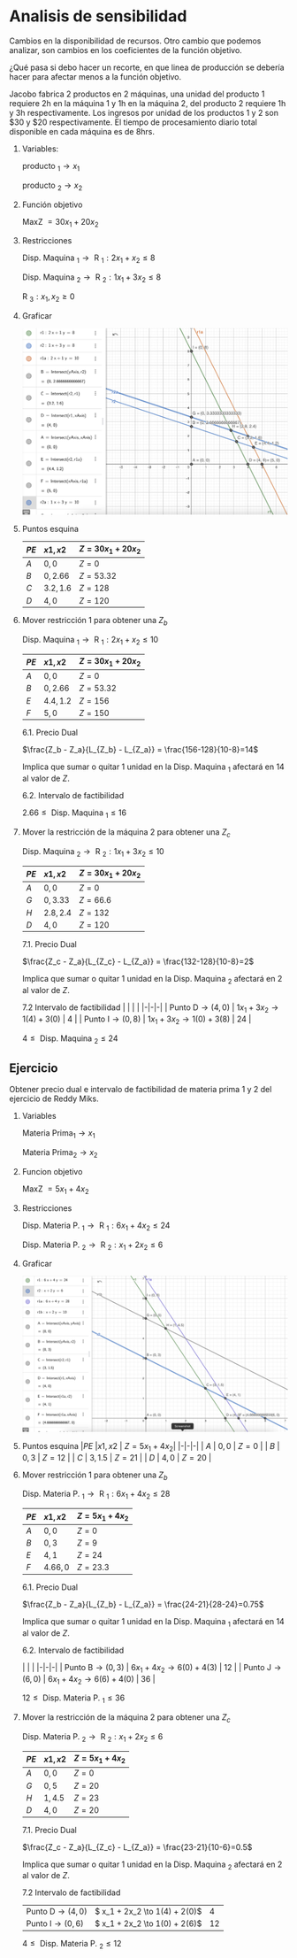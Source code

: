 # Analisis de sensibilidad
Cambios en la disponibilidad de recursos.
Otro cambio que podemos analizar, son cambios en los coeficientes de la función objetivo.

¿Qué pasa si debo hacer un recorte, en que linea de producción se debería hacer para afectar menos a la función objetivo.

Jacobo fabrica 2 productos en 2 máquinas, una unidad del producto 1 requiere 2h en la máquina 1 y 1h en la máquina 2, del producto 2 requiere 1h y 3h respectivamente. Los ingresos por unidad de los productos 1 y 2 son $30 y $20 respectivamente. El tiempo de procesamiento diario total disponible en cada máquina es de 8hrs.
1. Variables:

    $\textrm{ producto }_1 \to x_1$

    $\textrm{ producto }_2 \to x_2$

2. Función objetivo

    $\textrm{ MaxZ } = 30x_1 + 20x_2$

3. Restricciones

    $\textrm{ Disp. Maquina }_1 \to \textrm{ R }_1 : 2x_1 + x_2 \leq 8$

    $\textrm{ Disp. Maquina }_2 \to \textrm{ R }_2 : 1x_1 + 3x_2 \leq 8$

    $\textrm{ R }_3 : x_1, x_2 \geq 0$

4. Graficar

    ![Grafica](images/image.png)

5. Puntos esquina

    |$PE$ |$x1, x2$ | $Z = 30x_1 + 20x_2$|
    |-|-|-|
    | $A$ | $0,0$ | $Z=0$ |
    | $B$ | $0, 2.66$ | $Z=53.32$ |
    | $C$ | $3.2, 1.6$ | $Z=128$ |
    | $D$ | $4,0$ | $Z=120$ |

6. Mover restricción 1 para obtener una $Z_b$

    $\textrm{ Disp. Maquina }_1 \to \textrm{ R }_1 : 2x_1 + x_2 \leq 10$
        
    |$PE$ |$x1, x2$ | $Z = 30x_1 + 20x_2$|
    |-|-|-|
    | $A$ | $0,0$ | $Z=0$ |
    | $B$ | $0, 2.66$ | $Z=53.32$ |
    | $E$ | $4.4, 1.2$ | $Z=156$ |
    | $F$ | $5,0$ | $Z=150$ |

    6.1. Precio Dual

    $\frac{Z_b - Z_a}{L_{Z_b} - L_{Z_a}} = \frac{156-128}{10-8}=14$
    
    Implica que sumar o quitar 1 unidad en la $\textrm{ Disp. Maquina }_1$ afectará en $14$ al valor de $Z$.

    6.2. Intervalo de factibilidad

    $2.66 \leq \textrm{ Disp. Maquina }_1 \leq 16$

7. Mover la restricción de la máquina 2 para obtener una $Z_c$

    $\textrm{ Disp. Maquina }_2 \to \textrm{ R }_2 : 1x_1 + 3x_2 \leq 10$
        
    |$PE$ |$x1, x2$ | $Z = 30x_1 + 20x_2$|
    |-|-|-|
    | $A$ | $0,0$ | $Z=0$ |
    | $G$ | $0, 3.33$ | $Z=66.6$ |
    | $H$ | $2.8, 2.4$ | $Z=132$ |
    | $D$ | $4,0$ | $Z=120$ |

    7.1. Precio Dual

    $\frac{Z_c - Z_a}{L_{Z_c} - L_{Z_a}} = \frac{132-128}{10-8}=2$
    
    Implica que sumar o quitar 1 unidad en la $\textrm{ Disp. Maquina }_2$ afectará en $2$ al valor de $Z$.

    7.2 Intervalo de factibilidad
    | | | |
    |-|-|-|
    | $\textrm{Punto D} \to (4,0)$ | $1x_1 + 3x_2 \to 1(4) + 3(0)$ | $4$ |
    | $\textrm{Punto I} \to (0,8)$ | $1x_1 + 3x_2 \to 1(0) + 3(8)$ | $24$ |

    $4 \leq \textrm{ Disp. Maquina }_2 \leq 24$

## Ejercicio
Obtener precio dual e intervalo de factibilidad de materia prima 1 y 2 del ejercicio de Reddy Miks.

1. Variables

    $\textrm{Materia Prima}_1 \to x_1$

    $\textrm{Materia Prima}_2 \to x_2$

2. Funcion objetivo

    $\textrm{ MaxZ } = 5x_1 + 4x_2$

3. Restricciones

    $\textrm{ Disp. Materia P. }_1 \to \textrm{ R }_1 : 6x_1 + 4x_2 \leq 24$

    $\textrm{ Disp. Materia P. }_2 \to \textrm{ R }_2 : x_1 + 2x_2 \leq 6$

4. Graficar

    ![alt text](images/image-2.png)

5. Puntos esquina
    |$PE$ |$x1, x2$ | $Z = 5x_1 + 4x_2$|
    |-|-|-|
    | $A$ | $0,0$ | $Z=0$ |
    | $B$ | $0,3$ | $Z=12$ |
    | $C$ | $3,1.5$ | $Z=21$ |
    | $D$ | $4,0$ | $Z=20$ |


6. Mover restricción 1 para obtener una $Z_b$

    $\textrm{ Disp. Materia P. }_1 \to \textrm{ R }_1 : 6x_1 + 4x_2 \leq 28$
   
    |$PE$ |$x1, x2$ | $Z = 5x_1 + 4x_2$|
    |-|-|-|
    | $A$ | $0,0$ | $Z=0$ |
    | $B$ | $0,3$ | $Z=9$ |
    | $E$ | $4,1$ | $Z=24$ |
    | $F$ | $4.66,0$ | $Z=23.3$ |

    6.1. Precio Dual

    $\frac{Z_b - Z_a}{L_{Z_b} - L_{Z_a}} = \frac{24-21}{28-24}=0.75$
    
    Implica que sumar o quitar 1 unidad en la $\textrm{ Disp. Maquina }_1$ afectará en $14$ al valor de $Z$.

    6.2. Intervalo de factibilidad

    | | |
    |-|-|-|
    | $\textrm{Punto B} \to (0,3)$ | $6x_1 + 4x_2 \to 6(0) + 4(3)$ | $12$ |
    | $\textrm{Punto J} \to (6,0)$ | $6x_1 + 4x_2 \to 6(6) + 4(0)$ | $36$ |

    $12 \leq \textrm{ Disp. Materia P. }_1 \leq 36$

7. Mover la restricción de la máquina 2 para obtener una $Z_c$

    $\textrm{ Disp. Materia P. }_2 \to \textrm{ R }_2 : x_1 + 2x_2 \leq 6$

    |$PE$ |$x1, x2$ | $Z = 5x_1 + 4x_2$|
    |-|-|-|
    | $A$ | $0,0$ | $Z=0$ |
    | $G$ | $0,5$ | $Z=20$ |
    | $H$ | $1,4.5$ | $Z=23$ |
    | $D$ | $4,0$ | $Z=20$ |

    7.1. Precio Dual

    $\frac{Z_c - Z_a}{L_{Z_c} - L_{Z_a}} = \frac{23-21}{10-6}=0.5$
    
    Implica que sumar o quitar 1 unidad en la $\textrm{ Disp. Maquina }_2$ afectará en $2$ al valor de $Z$.

    7.2 Intervalo de factibilidad
    
    | | | |
    |-|-|-|
    | $\textrm{Punto D} \to (4,0)$ | $ x_1 + 2x_2 \to 1(4) + 2(0)$ | $4$ |
    | $\textrm{Punto I} \to (0,6)$ | $ x_1 + 2x_2 \to 1(0) + 2(6)$ | $12$ |

    $4 \leq \textrm{ Disp. Materia P. }_2 \leq 12$
